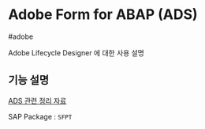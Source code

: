 # Adobe Form for ABAP (ADS)
#adobe

Adobe Lifecycle Designer 에 대한 사용 설명

## 기능 설명

[ADS 관련 정리 자료](https://github.com/loopat666/my-abap-wiki/blob/main)

SAP Package : `SFPT`



